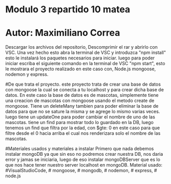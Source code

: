 # Modulo 3 repartido 10 matea
 
# Autor: Maximiliano Correa 

Descargar los archivos del repositorio, Descomprimir el rar y abrirlo con VSC. Una vez hecho esto abra la 
terminal de VSC y introduzca "npm install" esto le instalará los paquetes necesarios para iniciar.
luego para poder iniciar escriba el siguiente comando en la terminal de VSC "npm start", esto le mostrara
el proyecto realizado en este caso con, Node.js mongoose, nodemon y express.

#De que trata el proyecto.
este proyecto trata de crear una base de datos con mongoose la cual se conecta a tu localhost y para crear 
dicha base de datos. En este caso la base de datos es de mascotas, simplemente tiene una creacion de mascotas 
con mongoose usando el metodo create de mongoose. Tiene un deleteMany tambien para poder eliminar 
la base de datos para que no se sature la misma y se agrege lo mismo varias veces.
luego tiene un updateOne para poder cambiar el nombre de uno de las mascotas. 
tiene un find para mostrar todo lo guardado en la DB, luego tenemos un find que filtra por la edad, 
con $gte: 0 en este caso para que filtre desde el 0 hacia arriba el cual nos renderizara solo el nombre de las mascotas.


#Materiales usados y materiales a instalar
Primero que nada debemos instalar mongoDB ya que sin eso no podremos crear nuestra DB, nos daria error y jamas se iniciaria,
luego de eso instalar mongoDBServer que es lo que nos hace tener nuestro server localhost en mongoDB.
Material usado: #VisualStudioCode, # mongoose, # mongodb, # nodemon, # express, # node.js
